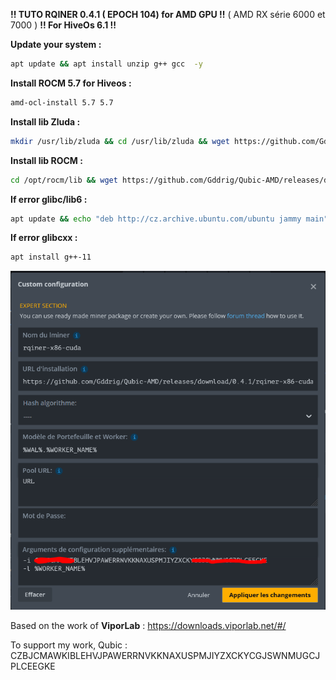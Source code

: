 **!! TUTO RQINER 0.4.1 ( EPOCH 104)  for AMD GPU !!** ( AMD RX série 6000 et 7000 )
**!! For HiveOs 6.1 !!**

**Update your system :**
```sh
apt update && apt install unzip g++ gcc  -y
```
**Install ROCM 5.7 for Hiveos :**
```sh
amd-ocl-install 5.7 5.7
```

**Install lib Zluda :**
```sh
mkdir /usr/lib/zluda && cd /usr/lib/zluda && wget https://github.com/Gddrig/Qubic-AMD/releases/download/3.22/zluda_hiveos-6.1.zip && unzip zluda_hiveos-6.1.zip && chmod +rwx /usr/lib/zluda/* && cd /
```

**Install lib ROCM :**
```sh
cd /opt/rocm/lib && wget https://github.com/Gddrig/Qubic-AMD/releases/download/3.22/libamdhip64.so.zip && unzip libamdhip64.so.zip && chmod +rwx /opt/rocm/lib/* && rm libamdhip64.so.zip && cd / && ldconfig
```

**If error glibc/lib6 :**
```sh
apt update && echo "deb http://cz.archive.ubuntu.com/ubuntu jammy main" >> /etc/apt/sources.list && apt update && apt install tmux -y && apt install libc6 -y
```

**If error glibcxx :**
```sh
apt install g++-11
```

![alt text](https://github.com/Gddrig/Qubic-AMD/blob/main/Capture.PNG)

Based on the work of  **ViporLab** : https://downloads.viporlab.net/#/


To support my work, Qubic : CZBJCMAWKIBLEHVJPAWERRNVKKNAXUSPMJIYZXCKYCGJSWNMUGCJPLCEEGKE

